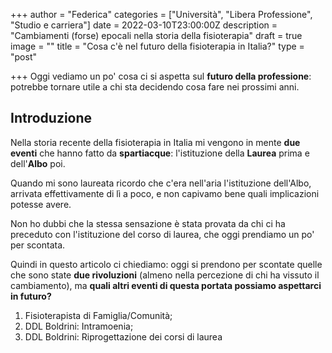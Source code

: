 +++
author = "Federica"
categories = ["Università", "Libera Professione", "Studio e carriera"]
date = 2022-03-10T23:00:00Z
description = "Cambiamenti (forse) epocali nella storia della fisioterapia"
draft = true
image = ""
title = "Cosa c'è nel futuro della fisioterapia in Italia?"
type = "post"

+++
Oggi vediamo un po' cosa ci si aspetta sul **futuro della professione**: potrebbe tornare utile a chi sta decidendo cosa fare nei prossimi anni.

## Introduzione

Nella storia recente della fisioterapia in Italia mi vengono in mente **due eventi** che hanno fatto da **spartiacque**: l'istituzione della **Laurea** prima e dell'**Albo** poi.

Quando mi sono laureata ricordo che c'era nell'aria l'istituzione dell'Albo, arrivata effettivamente di lì a poco, e non capivamo bene quali implicazioni potesse avere. 

Non ho dubbi che la stessa sensazione è stata provata da chi ci ha preceduto con l'istituzione del corso di laurea, che oggi prendiamo un po' per scontata. 

Quindi in questo articolo ci chiediamo: oggi si prendono per scontate quelle che sono state **due rivoluzioni** (almeno nella percezione di chi ha vissuto il cambiamento), ma **quali altri eventi di questa portata possiamo aspettarci in futuro?**

1. Fisioterapista di Famiglia/Comunità;
2. DDL Boldrini: Intramoenia;
3. DDL Boldrini: Riprogettazione dei corsi di laurea